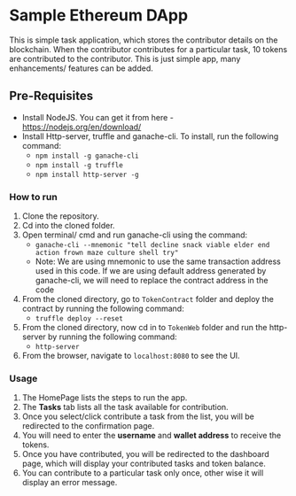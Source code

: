 # Sample Ethereum DApp

This is simple task application, which stores the contributor details on the blockchain. When the contributor contributes for a particular task, 10 tokens are contributed to the contributor. 
This is just simple app, many enhancements/ features can be added.

## Pre-Requisites
- Install NodeJS. You can get it from here - https://nodejs.org/en/download/
- Install Http-server, truffle and ganache-cli. To install, run the following command:
  - ``` npm install -g ganache-cli ```
  - ``` npm install -g truffle ```
  - ``` npm install http-server -g ```

### How to run
1. Clone the repository.
2. Cd into the cloned folder.
3. Open terminal/ cmd and run ganache-cli using the command:
    - ``` ganache-cli --mnemonic "tell decline snack viable elder end action frown maze culture shell try" ```
    - Note: We are using mnemonic to use the same transaction address used in this code. If we are using default address generated by ganache-cli, we will need to replace the contract address in the code
4. From the cloned directory, go to ```TokenContract``` folder and deploy the contract by running the following command:
    - ``` truffle deploy --reset ```
5. From the cloned directory, now cd in to ```TokenWeb``` folder and run the http-server by running the following command:
    - ``` http-server ```
6. From the browser, navigate to ```localhost:8080``` to see the UI. 

### Usage
1. The HomePage lists the steps to run the app.
2. The **Tasks** tab lists all the task available for contribution.
3. Once you select/click contribute a task from the list, you will be redirected to the confirmation page.
4. You will need to enter the **username** and **wallet address** to receive the tokens.
5. Once you have contributed, you will be redirected to the dashboard page, which will display your contributed tasks and token balance.
6. You can contribute to a particular task only once, other wise it will display an error message.
